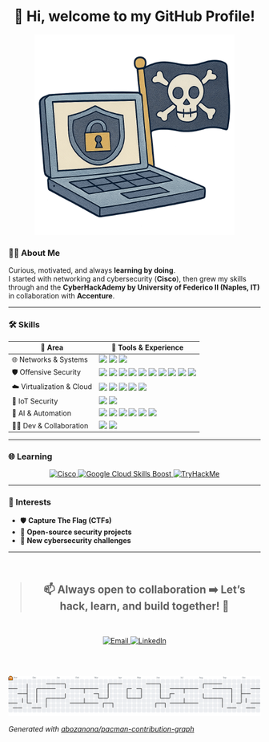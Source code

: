 <div align="center">
  
# 👋 Hi, welcome to my GitHub Profile!

<p align="center">
  <img src="./cyber_pirate.png" alt="Cyber Pirate Banner" width="400">
</p>

</div>

### 🙋‍♂️​ About Me
Curious, motivated, and always <strong>learning by doing</strong>.  
I started with networking and cybersecurity (<strong>Cisco</strong>), then grew my skills through and the <strong>CyberHackAdemy by University of Federico II (Naples, IT)</strong> in collaboration with <strong>Accenture</strong>.
</p>

---

<div>
  
### 🛠️ Skills

<div align="center">

| 🔧 Area                      | 🚀 Tools & Experience                                                                 |
|-----------------------------|----------------------------------------------------------------------------------------|
| 🌐 Networks & Systems       | <img src="https://img.shields.io/badge/Cisco-1BA0D7?style=for-the-badge&logo=cisco&logoColor=white"/> <img src="https://img.shields.io/badge/Kali%20Linux-557C94?style=for-the-badge&logo=kalilinux&logoColor=white"/> <img src="https://img.shields.io/badge/Ubuntu-E95420?style=for-the-badge&logo=ubuntu&logoColor=white"/>  |
| 🛡️ Offensive Security       | <img src="https://img.shields.io/badge/Nmap-0040FF?style=for-the-badge&logo=nmap&logoColor=white"/> <img src="https://img.shields.io/badge/cURL-073551?style=for-the-badge&logo=curl&logoColor=white"/> <img src="https://img.shields.io/badge/Wireshark-1679A7?style=for-the-badge&logo=wireshark&logoColor=white"/> <img src="https://img.shields.io/badge/Metasploit-2E6DB4?style=for-the-badge&logo=metasploit&logoColor=white"/> <img src="https://img.shields.io/badge/Hashcat-9C27B0?style=for-the-badge&logo=hashnode&logoColor=white"/> <img src="https://img.shields.io/badge/Hydra-FF0000?style=for-the-badge&logo=gnuprivacyguard&logoColor=white"/> <img src="https://img.shields.io/badge/John%20The%20Ripper-000000?style=for-the-badge&logo=gnu&logoColor=white"/> <img src="https://img.shields.io/badge/Burp%20Suite-FF6633?style=for-the-badge&logo=burpsuite&logoColor=white"/> <img src="https://img.shields.io/badge/VirusTotal-394EFF?style=for-the-badge&logo=virustotal&logoColor=white"/> <img src="https://img.shields.io/badge/AbuseIPDB-EF2D5E?style=for-the-badge&logo=datadog&logoColor=white"/> |
| ☁️ Virtualization & Cloud   | <img src="https://img.shields.io/badge/VMware-607078?style=for-the-badge&logo=vmware&logoColor=white"/> <img src="https://img.shields.io/badge/Docker-2496ED?style=for-the-badge&logo=docker&logoColor=white"/> <img src="https://img.shields.io/badge/Google%20Cloud-4285F4?style=for-the-badge&logo=google-cloud&logoColor=white"/> <img src="https://img.shields.io/badge/DigitalOcean-0080FF?style=for-the-badge&logo=digitalocean&logoColor=white"/> <img src="https://img.shields.io/badge/Cortex%20XSOAR-FF6F00?style=for-the-badge&logo=palo-alto-networks&logoColor=white"/> |
| 📡 IoT Security             | <img src="https://img.shields.io/badge/Wi--Fi%20Attacks%20&%20Defenses-000000?style=for-the-badge&logo=wi-fi&logoColor=white"/> <img src="https://img.shields.io/badge/Radio%20Simulations-FF9800?style=for-the-badge&logo=rtl&logoColor=white"/> |
| 🤖 AI & Automation          | <img src="https://img.shields.io/badge/Prompt%20Engineering-FF4088?style=for-the-badge&logo=openai&logoColor=white"/> <img src="https://img.shields.io/badge/API%20Integration-00A8E8?style=for-the-badge&logo=fastapi&logoColor=white"/> <img src="https://img.shields.io/badge/RAG-4CAF50?style=for-the-badge&logo=googlegemini&logoColor=white"/> <img src="https://img.shields.io/badge/Fine%20Tuning-FFB300?style=for-the-badge&logo=openai&logoColor=white"/> <img src="https://img.shields.io/badge/n8n-0DAB76?style=for-the-badge&logo=n8n&logoColor=white"/> <img src="https://img.shields.io/badge/AnythingLLM-000000?style=for-the-badge&logo=llm&logoColor=white"/> |
| 🧑‍💻 Dev & Collaboration      | <img src="https://img.shields.io/badge/VS%20Code-007ACC?style=for-the-badge&logo=visual-studio-code&logoColor=white"/> <img src="https://img.shields.io/badge/GitKraken-179287?style=for-the-badge&logo=gitkraken&logoColor=white"/> |

</div>

</div>

---
<div>
  
### 🌐 Learning

<p align="center">

  <!-- Cisco Badge -->
  <a href="https://www.credly.com/users/lorenzo-cammarano/badges#credly" target="_blank">
    <img src="https://img.shields.io/badge/Cisco-Certified-1BA0D7?style=for-the-badge&logo=cisco&logoColor=white" alt="Cisco"/>
  </a>
  
  <!-- Google Cloud Skills Boost Badge -->
  <a href="https://www.cloudskillsboost.google/public_profiles/4fa7cdea-440d-45b7-a529-1bc5cb3e20bb" target="_blank">
    <img src="https://img.shields.io/badge/Google_Cloud_Skills_Boost-4285F4?style=for-the-badge&logo=google-cloud&logoColor=white" alt="Google Cloud Skills Boost"/>
  </a>

  <!-- TryHackMe Badge -->
  <a href="https://tryhackme.com/p/LoreCamma" target="_blank">
    <img src="https://img.shields.io/badge/TryHackMe-Profile-212C42?style=for-the-badge&logo=tryhackme&logoColor=red" alt="TryHackMe"/>
  </a>
  
</p>

</div>

---

<div>

  ### 🎯 Interests

<p>
  
 - 🛡️ **Capture The Flag (CTFs)**
 - 🤝 **Open-source security projects**
 - 🧠 **New cybersecurity challenges**  

</p>

</div>

---
<br>

<div align="center">

<p>
  
> ## 📫 Always open to collaboration ➡️​​ Let’s hack, learn, and build together! 🚀
<br>

 <p align="center">
   
  <a href="mailto:lorenzocammarano1@gmail.com" target="_blank">
    <img src="https://img.shields.io/badge/Email-Contact-red?style=for-the-badge&logo=gmail&logoColor=white" alt="Email"/>
  </a>
  
  <a href="https://www.linkedin.com/in/lorenzo-cammarano/" target="_blank">
    <img src="https://img.shields.io/badge/LinkedIn-Connect-blue?style=for-the-badge&logo=linkedin&logoColor=white" alt="LinkedIn"/>
  </a>

  
</p>
 

</p>

</div>

<br><br>

<div>
  
<picture>
  <source media="(prefers-color-scheme: dark)" srcset="https://raw.githubusercontent.com/LorenzoCammarano/LorenzoCammarano/output/pacman-contribution-graph-dark.svg">
  <source media="(prefers-color-scheme: light)" srcset="https://raw.githubusercontent.com/LorenzoCammarano/LorenzoCammarano/output/pacman-contribution-graph.svg">
  <img alt="pacman contribution graph" src="https://raw.githubusercontent.com/LorenzoCammarano/LorenzoCammarano/output/pacman-contribution-graph.svg">
</picture>

_Generated with [abozanona/pacman-contribution-graph](https://abozanona.github.io/pacman-contribution-graph/)_

</div>
